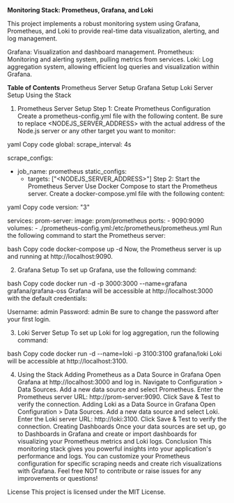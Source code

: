 **Monitoring Stack: Prometheus, Grafana, and Loki**

This project implements a robust monitoring system using Grafana, Prometheus, and Loki to provide real-time data visualization, alerting, and log management.

Grafana: Visualization and dashboard management.
Prometheus: Monitoring and alerting system, pulling metrics from services.
Loki: Log aggregation system, allowing efficient log queries and visualization within Grafana.

**Table of Contents**
Prometheus Server Setup
Grafana Setup
Loki Server Setup
Using the Stack
1. Prometheus Server Setup
Step 1: Create Prometheus Configuration
Create a prometheus-config.yml file with the following content. Be sure to replace <NODEJS_SERVER_ADDRESS> with the actual address of the Node.js server or any other target you want to monitor:

yaml
Copy code
global:
  scrape_interval: 4s

scrape_configs:
  - job_name: prometheus
    static_configs:
      - targets: ["<NODEJS_SERVER_ADDRESS>"]
Step 2: Start the Prometheus Server
Use Docker Compose to start the Prometheus server. Create a docker-compose.yml file with the following content:

yaml
Copy code
version: "3"

services:
  prom-server:
    image: prom/prometheus
    ports:
      - 9090:9090
    volumes:
      - ./prometheus-config.yml:/etc/prometheus/prometheus.yml
Run the following command to start the Prometheus server:

bash
Copy code
docker-compose up -d
Now, the Prometheus server is up and running at http://localhost:9090.

2. Grafana Setup
To set up Grafana, use the following command:

bash
Copy code
docker run -d -p 3000:3000 --name=grafana grafana/grafana-oss
Grafana will be accessible at http://localhost:3000 with the default credentials:

Username: admin
Password: admin
Be sure to change the password after your first login.

3. Loki Server Setup
To set up Loki for log aggregation, run the following command:

bash
Copy code
docker run -d --name=loki -p 3100:3100 grafana/loki
Loki will be accessible at http://localhost:3100.

4. Using the Stack
Adding Prometheus as a Data Source in Grafana
Open Grafana at http://localhost:3000 and log in.
Navigate to Configuration > Data Sources.
Add a new data source and select Prometheus.
Enter the Prometheus server URL: http://prom-server:9090.
Click Save & Test to verify the connection.
Adding Loki as a Data Source in Grafana
Open Configuration > Data Sources.
Add a new data source and select Loki.
Enter the Loki server URL: http://loki:3100.
Click Save & Test to verify the connection.
Creating Dashboards
Once your data sources are set up, go to Dashboards in Grafana and create or import dashboards for visualizing your Prometheus metrics and Loki logs.
Conclusion
This monitoring stack gives you powerful insights into your application's performance and logs. You can customize your Prometheus configuration for specific scraping needs and create rich visualizations with Grafana.
Feel free NOT to contribute or raise issues for any improvements or questions!

License
This project is licensed under the MIT License.
